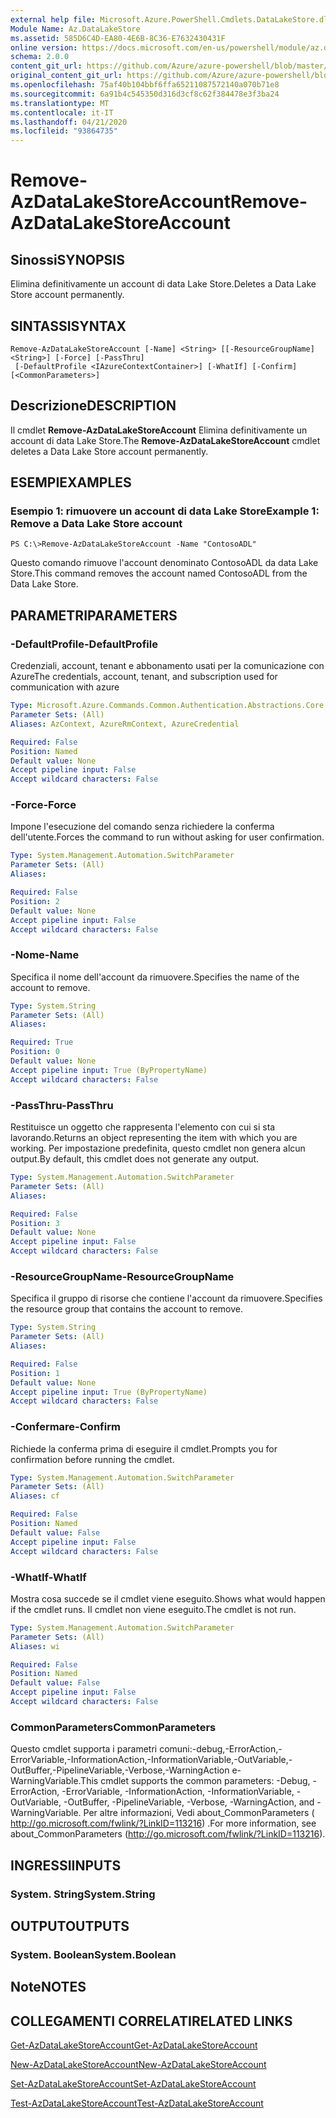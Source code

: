 ```yaml
---
external help file: Microsoft.Azure.PowerShell.Cmdlets.DataLakeStore.dll-Help.xml
Module Name: Az.DataLakeStore
ms.assetid: 585D6C4D-EA80-4E6B-8C36-E7632430431F
online version: https://docs.microsoft.com/en-us/powershell/module/az.datalakestore/remove-azdatalakestoreaccount
schema: 2.0.0
content_git_url: https://github.com/Azure/azure-powershell/blob/master/src/DataLakeStore/DataLakeStore/help/Remove-AzDataLakeStoreAccount.md
original_content_git_url: https://github.com/Azure/azure-powershell/blob/master/src/DataLakeStore/DataLakeStore/help/Remove-AzDataLakeStoreAccount.md
ms.openlocfilehash: 75af40b104bbf6ffa65211087572140a070b71e8
ms.sourcegitcommit: 6a91b4c545350d316d3cf8c62f384478e3f3ba24
ms.translationtype: MT
ms.contentlocale: it-IT
ms.lasthandoff: 04/21/2020
ms.locfileid: "93864735"
---
```

# <span data-ttu-id="78a8f-101">Remove-AzDataLakeStoreAccount</span><span class="sxs-lookup"><span data-stu-id="78a8f-101">Remove-AzDataLakeStoreAccount</span></span>

## <span data-ttu-id="78a8f-102">Sinossi</span><span class="sxs-lookup"><span data-stu-id="78a8f-102">SYNOPSIS</span></span>
<span data-ttu-id="78a8f-103">Elimina definitivamente un account di data Lake Store.</span><span class="sxs-lookup"><span data-stu-id="78a8f-103">Deletes a Data Lake Store account permanently.</span></span>

## <span data-ttu-id="78a8f-104">SINTASSI</span><span class="sxs-lookup"><span data-stu-id="78a8f-104">SYNTAX</span></span>

```
Remove-AzDataLakeStoreAccount [-Name] <String> [[-ResourceGroupName] <String>] [-Force] [-PassThru]
 [-DefaultProfile <IAzureContextContainer>] [-WhatIf] [-Confirm] [<CommonParameters>]
```

## <span data-ttu-id="78a8f-105">Descrizione</span><span class="sxs-lookup"><span data-stu-id="78a8f-105">DESCRIPTION</span></span>
<span data-ttu-id="78a8f-106">Il cmdlet **Remove-AzDataLakeStoreAccount** Elimina definitivamente un account di data Lake Store.</span><span class="sxs-lookup"><span data-stu-id="78a8f-106">The **Remove-AzDataLakeStoreAccount** cmdlet deletes a Data Lake Store account permanently.</span></span>

## <span data-ttu-id="78a8f-107">ESEMPI</span><span class="sxs-lookup"><span data-stu-id="78a8f-107">EXAMPLES</span></span>

### <span data-ttu-id="78a8f-108">Esempio 1: rimuovere un account di data Lake Store</span><span class="sxs-lookup"><span data-stu-id="78a8f-108">Example 1: Remove a Data Lake Store account</span></span>
```
PS C:\>Remove-AzDataLakeStoreAccount -Name "ContosoADL"
```

<span data-ttu-id="78a8f-109">Questo comando rimuove l'account denominato ContosoADL da data Lake Store.</span><span class="sxs-lookup"><span data-stu-id="78a8f-109">This command removes the account named ContosoADL from the Data Lake Store.</span></span>

## <span data-ttu-id="78a8f-110">PARAMETRI</span><span class="sxs-lookup"><span data-stu-id="78a8f-110">PARAMETERS</span></span>

### <span data-ttu-id="78a8f-111">-DefaultProfile</span><span class="sxs-lookup"><span data-stu-id="78a8f-111">-DefaultProfile</span></span>
<span data-ttu-id="78a8f-112">Credenziali, account, tenant e abbonamento usati per la comunicazione con Azure</span><span class="sxs-lookup"><span data-stu-id="78a8f-112">The credentials, account, tenant, and subscription used for communication with azure</span></span>

```yaml
Type: Microsoft.Azure.Commands.Common.Authentication.Abstractions.Core.IAzureContextContainer
Parameter Sets: (All)
Aliases: AzContext, AzureRmContext, AzureCredential

Required: False
Position: Named
Default value: None
Accept pipeline input: False
Accept wildcard characters: False
```

### <span data-ttu-id="78a8f-113">-Force</span><span class="sxs-lookup"><span data-stu-id="78a8f-113">-Force</span></span>
<span data-ttu-id="78a8f-114">Impone l'esecuzione del comando senza richiedere la conferma dell'utente.</span><span class="sxs-lookup"><span data-stu-id="78a8f-114">Forces the command to run without asking for user confirmation.</span></span>

```yaml
Type: System.Management.Automation.SwitchParameter
Parameter Sets: (All)
Aliases:

Required: False
Position: 2
Default value: None
Accept pipeline input: False
Accept wildcard characters: False
```

### <span data-ttu-id="78a8f-115">-Nome</span><span class="sxs-lookup"><span data-stu-id="78a8f-115">-Name</span></span>
<span data-ttu-id="78a8f-116">Specifica il nome dell'account da rimuovere.</span><span class="sxs-lookup"><span data-stu-id="78a8f-116">Specifies the name of the account to remove.</span></span>

```yaml
Type: System.String
Parameter Sets: (All)
Aliases:

Required: True
Position: 0
Default value: None
Accept pipeline input: True (ByPropertyName)
Accept wildcard characters: False
```

### <span data-ttu-id="78a8f-117">-PassThru</span><span class="sxs-lookup"><span data-stu-id="78a8f-117">-PassThru</span></span>
<span data-ttu-id="78a8f-118">Restituisce un oggetto che rappresenta l'elemento con cui si sta lavorando.</span><span class="sxs-lookup"><span data-stu-id="78a8f-118">Returns an object representing the item with which you are working.</span></span>
<span data-ttu-id="78a8f-119">Per impostazione predefinita, questo cmdlet non genera alcun output.</span><span class="sxs-lookup"><span data-stu-id="78a8f-119">By default, this cmdlet does not generate any output.</span></span>

```yaml
Type: System.Management.Automation.SwitchParameter
Parameter Sets: (All)
Aliases:

Required: False
Position: 3
Default value: None
Accept pipeline input: False
Accept wildcard characters: False
```

### <span data-ttu-id="78a8f-120">-ResourceGroupName</span><span class="sxs-lookup"><span data-stu-id="78a8f-120">-ResourceGroupName</span></span>
<span data-ttu-id="78a8f-121">Specifica il gruppo di risorse che contiene l'account da rimuovere.</span><span class="sxs-lookup"><span data-stu-id="78a8f-121">Specifies the resource group that contains the account to remove.</span></span>

```yaml
Type: System.String
Parameter Sets: (All)
Aliases:

Required: False
Position: 1
Default value: None
Accept pipeline input: True (ByPropertyName)
Accept wildcard characters: False
```

### <span data-ttu-id="78a8f-122">-Confermare</span><span class="sxs-lookup"><span data-stu-id="78a8f-122">-Confirm</span></span>
<span data-ttu-id="78a8f-123">Richiede la conferma prima di eseguire il cmdlet.</span><span class="sxs-lookup"><span data-stu-id="78a8f-123">Prompts you for confirmation before running the cmdlet.</span></span>

```yaml
Type: System.Management.Automation.SwitchParameter
Parameter Sets: (All)
Aliases: cf

Required: False
Position: Named
Default value: False
Accept pipeline input: False
Accept wildcard characters: False
```

### <span data-ttu-id="78a8f-124">-WhatIf</span><span class="sxs-lookup"><span data-stu-id="78a8f-124">-WhatIf</span></span>
<span data-ttu-id="78a8f-125">Mostra cosa succede se il cmdlet viene eseguito.</span><span class="sxs-lookup"><span data-stu-id="78a8f-125">Shows what would happen if the cmdlet runs.</span></span>
<span data-ttu-id="78a8f-126">Il cmdlet non viene eseguito.</span><span class="sxs-lookup"><span data-stu-id="78a8f-126">The cmdlet is not run.</span></span>

```yaml
Type: System.Management.Automation.SwitchParameter
Parameter Sets: (All)
Aliases: wi

Required: False
Position: Named
Default value: False
Accept pipeline input: False
Accept wildcard characters: False
```

### <span data-ttu-id="78a8f-127">CommonParameters</span><span class="sxs-lookup"><span data-stu-id="78a8f-127">CommonParameters</span></span>
<span data-ttu-id="78a8f-128">Questo cmdlet supporta i parametri comuni:-debug,-ErrorAction,-ErrorVariable,-InformationAction,-InformationVariable,-OutVariable,-OutBuffer,-PipelineVariable,-Verbose,-WarningAction e-WarningVariable.</span><span class="sxs-lookup"><span data-stu-id="78a8f-128">This cmdlet supports the common parameters: -Debug, -ErrorAction, -ErrorVariable, -InformationAction, -InformationVariable, -OutVariable, -OutBuffer, -PipelineVariable, -Verbose, -WarningAction, and -WarningVariable.</span></span> <span data-ttu-id="78a8f-129">Per altre informazioni, Vedi about_CommonParameters ( http://go.microsoft.com/fwlink/?LinkID=113216) .</span><span class="sxs-lookup"><span data-stu-id="78a8f-129">For more information, see about_CommonParameters (http://go.microsoft.com/fwlink/?LinkID=113216).</span></span>

## <span data-ttu-id="78a8f-130">INGRESSI</span><span class="sxs-lookup"><span data-stu-id="78a8f-130">INPUTS</span></span>

### <span data-ttu-id="78a8f-131">System. String</span><span class="sxs-lookup"><span data-stu-id="78a8f-131">System.String</span></span>

## <span data-ttu-id="78a8f-132">OUTPUT</span><span class="sxs-lookup"><span data-stu-id="78a8f-132">OUTPUTS</span></span>

### <span data-ttu-id="78a8f-133">System. Boolean</span><span class="sxs-lookup"><span data-stu-id="78a8f-133">System.Boolean</span></span>

## <span data-ttu-id="78a8f-134">Note</span><span class="sxs-lookup"><span data-stu-id="78a8f-134">NOTES</span></span>

## <span data-ttu-id="78a8f-135">COLLEGAMENTI CORRELATI</span><span class="sxs-lookup"><span data-stu-id="78a8f-135">RELATED LINKS</span></span>

[<span data-ttu-id="78a8f-136">Get-AzDataLakeStoreAccount</span><span class="sxs-lookup"><span data-stu-id="78a8f-136">Get-AzDataLakeStoreAccount</span></span>](./Get-AzDataLakeStoreAccount.md)

[<span data-ttu-id="78a8f-137">New-AzDataLakeStoreAccount</span><span class="sxs-lookup"><span data-stu-id="78a8f-137">New-AzDataLakeStoreAccount</span></span>](./New-AzDataLakeStoreAccount.md)

[<span data-ttu-id="78a8f-138">Set-AzDataLakeStoreAccount</span><span class="sxs-lookup"><span data-stu-id="78a8f-138">Set-AzDataLakeStoreAccount</span></span>](./Set-AzDataLakeStoreAccount.md)

[<span data-ttu-id="78a8f-139">Test-AzDataLakeStoreAccount</span><span class="sxs-lookup"><span data-stu-id="78a8f-139">Test-AzDataLakeStoreAccount</span></span>](./Test-AzDataLakeStoreAccount.md)


